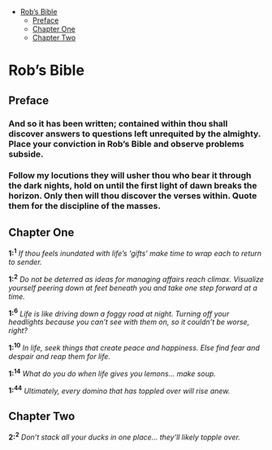 -   [Rob’s Bible](#rob’s-bible)
    -   [Preface](#preface)
    -   [Chapter One](#chapter-one)
    -   [Chapter Two](#chapter-two)

Rob’s Bible
===========

Preface
-------

### And so it has been written; contained within thou shall discover answers to questions left unrequited by the almighty. Place your conviction in Rob’s Bible and observe problems subside.

### Follow my locutions they will usher thou who bear it through the dark nights, hold on until the first light of dawn breaks the horizon. Only then will thou discover the verses within. Quote them for the discipline of the masses.

Chapter One
-----------

**1:<sup>1</sup>** *If thou feels inundated with life’s ‘gifts’ make time to wrap each to return to sender.*

**1:<sup>2</sup>** *Do not be deterred as ideas for managing affairs reach climax. Visualize yourself peering down at feet beneath you and take one step forward at a time.*

**1:<sup>6</sup>** *Life is like driving down a foggy road at night. Turning off your headlights because you can’t see with them on, so it couldn’t be worse, right?*

**1:<sup>10</sup>** *In life, seek things that create peace and happiness. Else find fear and despair and reap them for life.*

**1:<sup>14</sup>** *What do you do when life gives you lemons… make soup.*

**1:<sup>44</sup>** *Ultimately, every domino that has toppled over will rise anew.*

Chapter Two
-----------

**2:<sup>2</sup>** *Don’t stack all your ducks in one place… they’ll likely topple over.*
